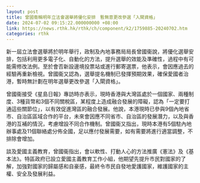 ```yaml
---
layout: post
title: 曾國衞稱明年立法會選舉將優化安排　暫無意更改參選「入閘資格」
date: 2024-07-02 09:15:22.000000000 +08:00
link: https://news.rthk.hk/rthk/ch/component/k2/1759885-20240702.htm
categories: rthk
---
```


新一屆立法會選舉將於明年舉行，政制及內地事務局局長曾國衞說，將優化選舉安排，包括利用更多電子化、自動化的方法，提升選舉的效能及準確性，過程中有可能需修改法例。至於會否新設邊境投票站或進行郵寄選票，他表示，會因應過去的經驗再重新檢視。曾國衞又認為，選舉提名機制已發揮預期效果，確保愛國者治港，暫時無計劃在明年選舉更改參選「入閘資格」。 

曾國衞接受《星島日報》專訪時亦表示，現時香港與大灣區處於一個國家、兩種制度、3種貨幣和3個不同關稅區，某程度上造成融合發展的障礙，認為「一定要打通這些關節位」，以有效促進灣區的融合發展。他說，本港現時已參與9個內地省市、自治區區域合作的平台，未來會因應不同省市、自治區的發展潛力，以及與香港的互補的情況，考慮增設不同合作機制。曾國衞又指出，現時本港有5個駐內地辦事處及11個聯絡處分佈全國，足以應付發展需要，如有需要將進行適當調整，不排除會增加。

 談及愛國主義教育，曾國衞指出，會以軟性、打動人心的方法推廣《憲法》及《基本法》。特區政府已設立愛國主義教育工作小組，他期望先提升巿民對國家的了解，加強對國家的歸屬感和自豪感，最終令市民自發地愛護國家，維護國家的主權、安全及發展利益。
